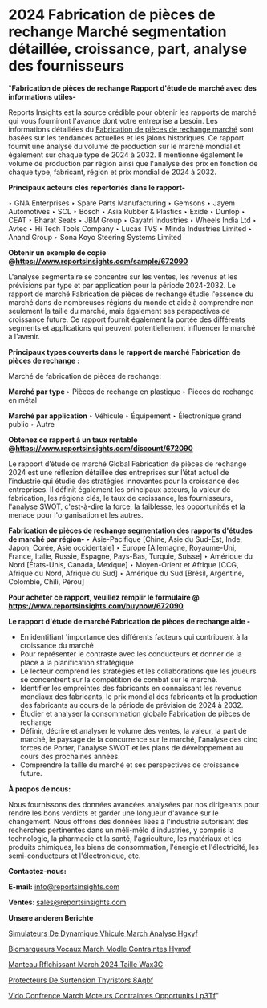 # 2024 Fabrication de pièces de rechange Marché segmentation détaillée, croissance, part, analyse des fournisseurs

"<strong>Fabrication de pièces de rechange Rapport d'étude de marché avec des informations utiles-</strong>

Reports Insights est la source crédible pour obtenir les rapports de marché qui vous fourniront l'avance dont votre entreprise a besoin. Les informations détaillées du <a href=https://www.reportsinsights.com/sample/672090>Fabrication de pièces de rechange marché</a> sont basées sur les tendances actuelles et les jalons historiques. Ce rapport fournit une analyse du volume de production sur le marché mondial et également sur chaque type de 2024 à 2032. Il mentionne également le volume de production par région ainsi que l'analyse des prix en fonction de chaque type, fabricant, région et prix mondial de 2024 à 2032.

<b>Principaux acteurs clés répertoriés dans le rapport-</b>

‣ GNA Enterprises
‣ Spare Parts Manufacturing
‣ Gemsons
‣ Jayem Automotives
‣ SCL
‣ Bosch
‣ Asia Rubber & Plastics
‣ Exide
‣ Dunlop
‣ CEAT
‣ Bharat Seats
‣ JBM Group
‣ Gayatri Industries
‣ Wheels India Ltd
‣ Avtec
‣ Hi Tech Tools Company
‣ Lucas TVS
‣ Minda Industries Limited
‣ Anand Group
‣ Sona Koyo Steering Systems Limited

<strong><b>Obtenir un exemple de copie @</b></strong><a href=https://www.reportsinsights.com/sample/672090><strong><b>https://www.reportsinsights.com/sample/672090</b></strong></a>

L'analyse segmentaire se concentre sur les ventes, les revenus et les prévisions par type et par application pour la période 2024-2032. Le rapport de marché Fabrication de pièces de rechange étudie l'essence du marché dans de nombreuses régions du monde et aide à comprendre non seulement la taille du marché, mais également ses perspectives de croissance future. Ce rapport fournit également la portée des différents segments et applications qui peuvent potentiellement influencer le marché à l'avenir.

<strong>Principaux types couverts dans le rapport de marché Fabrication de pièces de rechange :</strong>

Marché de fabrication de pièces de rechange:

<strong>Marché par type </strong>
‣ Pièces de rechange en plastique
‣ Pièces de rechange en métal

<strong>Marché par application </strong>
‣ Véhicule
‣ Équipement
‣ Électronique grand public
‣ Autre

<strong><b>Obtenez ce rapport à un taux rentable @</b></strong><a href=https://www.reportsinsights.com/discount/672090><strong><b>https://www.reportsinsights.com/discount/672090</b></strong></a>

Le rapport d’étude de marché Global Fabrication de pièces de rechange 2024 est une réflexion détaillée des entreprises sur l’état actuel de l’industrie qui étudie des stratégies innovantes pour la croissance des entreprises. Il définit également les principaux acteurs, la valeur de fabrication, les régions clés, le taux de croissance, les fournisseurs, l'analyse SWOT, c'est-à-dire la force, la faiblesse, les opportunités et la menace pour l'organisation et les autres.

<strong>Fabrication de pièces de rechange segmentation des rapports d'études de marché par région-</strong>
‣ Asie-Pacifique [Chine, Asie du Sud-Est, Inde, Japon, Corée, Asie occidentale]
‣ Europe [Allemagne, Royaume-Uni, France, Italie, Russie, Espagne, Pays-Bas, Turquie, Suisse]
‣ Amérique du Nord [États-Unis, Canada, Mexique]
‣ Moyen-Orient et Afrique [CCG, Afrique du Nord, Afrique du Sud]
‣ Amérique du Sud [Brésil, Argentine, Colombie, Chili, Pérou]

<strong>Pour acheter ce rapport, veuillez remplir le formulaire @   <a href=https://www.reportsinsights.com/buynow/672090>https://www.reportsinsights.com/buynow/672090</a></strong>

<strong>Le rapport d'étude de marché Fabrication de pièces de rechange aide -</strong>
<ul>
  <li>En identifiant 'importance des différents facteurs qui contribuent à la croissance du marché</li>
  <li>Pour représenter le contraste avec les conducteurs et donner de la place à la planification stratégique</li>
  <li>Le lecteur comprend les stratégies et les collaborations que les joueurs se concentrent sur la compétition de combat sur le marché.</li>
  <li>Identifier les empreintes des fabricants en connaissant les revenus mondiaux des fabricants, le prix mondial des fabricants et la production des fabricants au cours de la période de prévision de 2024 à 2032.</li>
  <li>Étudier et analyser la consommation globale Fabrication de pièces de rechange</li>
  <li>Définir, décrire et analyser le volume des ventes, la valeur, la part de marché, le paysage de la concurrence sur le marché, l'analyse des cinq forces de Porter, l'analyse SWOT et les plans de développement au cours des prochaines années.</li>
  <li>Comprendre la taille du marché et ses perspectives de croissance future.</li>
</ul>
<strong>À propos de nous:</strong>

Nous fournissons des données avancées analysées par nos dirigeants pour rendre les bons verdicts et garder une longueur d'avance sur le changement. Nous offrons des données liées à l'industrie autorisant des recherches pertinentes dans un méli-mélo d'industries, y compris la technologie, la pharmacie et la santé, l'agriculture, les matériaux et les produits chimiques, les biens de consommation, l'énergie et l'électricité, les semi-conducteurs et l'électronique, etc.

<strong>Contactez-nous:</strong>

<strong>E-mail:</strong> <a href=mailto:info@reportsinsights.com>info@reportsinsights.com</a>

<strong>Ventes</strong>: <a href=mailto:sales@reportsinsights.com>sales@reportsinsights.com</a>

<strong>Unsere anderen Berichte</strong>

<a href=https://www.linkedin.com/pulse/simulateurs-de-dynamique-v%C3%A9hicule-march%C3%A9-analyse-hgxyf/>Simulateurs De Dynamique Vhicule March Analyse Hgxyf</a>

<a href=https://www.linkedin.com/pulse/biomarqueurs-vocaux-march%C3%A9-mod%C3%A8le-contraintes-hymxf/>Biomarqueurs Vocaux March Modle Contraintes Hymxf</a>

<a href=https://www.linkedin.com/pulse/manteau-r%C3%A9fl%C3%A9chissant-march%C3%A9-2024-taille-wax3c/>Manteau Rflchissant March 2024 Taille Wax3C</a>

<a href=https://www.linkedin.com/pulse/protecteurs-de-surtension-%C3%A0-thyristors-8aqbf/>Protecteurs De Surtension  Thyristors 8Aqbf</a>

<a href=https://www.linkedin.com/pulse/vid%C3%A9o-conf%C3%A9rence-march%C3%A9-moteurs-contraintes-opportunit%C3%A9s-lp3tf/>Vido Confrence March Moteurs Contraintes Opportunits Lp3Tf</a>"
